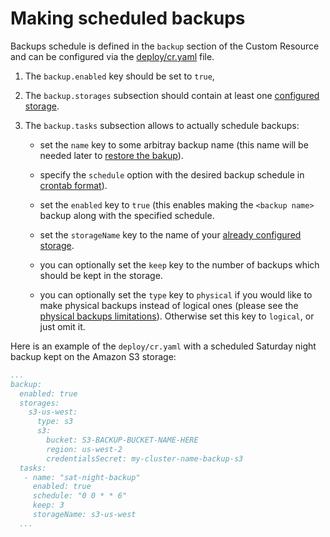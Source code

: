 # Making scheduled backups

Backups schedule is defined in the `backup` section of the Custom
Resource and can be configured via the
[deploy/cr.yaml](https://github.com/percona/percona-server-mongodb-operator/blob/main/deploy/cr.yaml)
file.

1. The `backup.enabled` key should be set to `true`,

2. The `backup.storages` subsection should contain at least one [configured storage](backups-storage.md).

3. The `backup.tasks` subsection allows to actually schedule backups:

    * set the `name` key to some arbitray backup name (this name will be needed
        later to [restore the bakup](backups-restore.md)).

    * specify the `schedule` option with the desired backup schedule 
    in [crontab format](https://en.wikipedia.org/wiki/Cron)).

    * set the `enabled` key to `true` (this enables making the `<backup name>`
        backup along with the specified schedule.

    * set the `storageName` key to the name of your [already configured storage](backups-storage.md).

    * you can optionally set the `keep` key to the number of backups which
       should be kept in the storage.

    * you can optionally set the `type` key to `physical` if you would like to
       make physical backups instead of logical ones (please see the
       [physical backups limitations](backups.md#physical)). Otherwise set
       this key to `logical`, or just omit it.

Here is an example of the `deploy/cr.yaml` with a scheduled Saturday night
backup kept on the Amazon S3 storage:

```yaml
...
backup:
  enabled: true
  storages:
    s3-us-west:
      type: s3
      s3:
        bucket: S3-BACKUP-BUCKET-NAME-HERE
        region: us-west-2
        credentialsSecret: my-cluster-name-backup-s3
  tasks:
   - name: "sat-night-backup"
     enabled: true
     schedule: "0 0 * * 6"
     keep: 3
     storageName: s3-us-west
  ...
```
